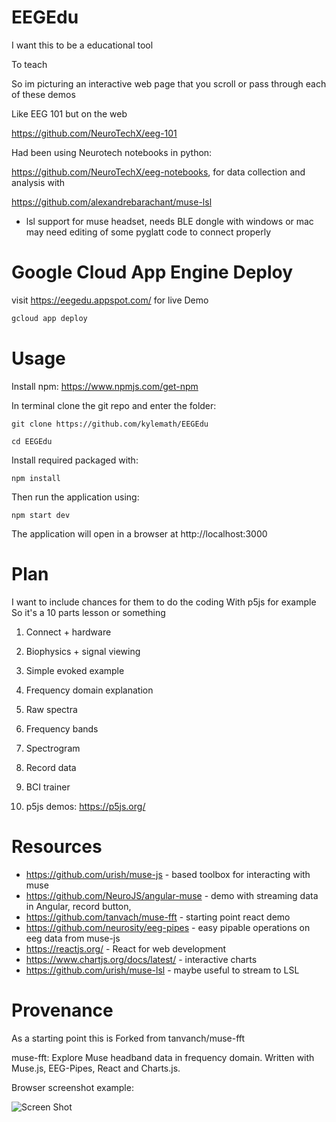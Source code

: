# EEGEdu

I want this to be a educational tool

To teach

So im picturing an interactive web page that you scroll or pass through each of these demos

Like EEG 101 but on the web

https://github.com/NeuroTechX/eeg-101

Had been using Neurotech notebooks in python:

https://github.com/NeuroTechX/eeg-notebooks, for data collection and analysis with

https://github.com/alexandrebarachant/muse-lsl 
- lsl support for muse headset, needs BLE dongle with windows or mac
may need editing of some pyglatt code to connect properly

# Google Cloud App Engine Deploy

visit https://eegedu.appspot.com/ for live Demo

```sh
gcloud app deploy
```

# Usage

Install npm:
https://www.npmjs.com/get-npm

In terminal clone the git repo and enter the folder:

```git clone https://github.com/kylemath/EEGEdu```

```cd EEGEdu```

Install required packaged with:

```npm install```

Then run the application using:

```npm start dev```

The application will open in a browser at http://localhost:3000

# Plan

I want to include chances for them to do the coding
With p5js for example
So it's a 10 parts lesson or something

1. Connect + hardware
2. Biophysics + signal viewing
3. Simple evoked example
4. Frequency domain explanation
5. Raw spectra
6. Frequency bands
7. Spectrogram
8. Record data
9. BCI trainer

10. p5js demos: https://p5js.org/

# Resources

* https://github.com/urish/muse-js - based toolbox for interacting with muse 
* https://github.com/NeuroJS/angular-muse - demo with streaming data in Angular, record button, 
* https://github.com/tanvach/muse-fft  - starting point react demo
* https://github.com/neurosity/eeg-pipes - easy pipable operations on eeg data from muse-js
* https://reactjs.org/  - React for web development
* https://www.chartjs.org/docs/latest/ - interactive charts
* https://github.com/urish/muse-lsl  - maybe useful to stream to LSL

# Provenance

As a starting point this is Forked from tanvanch/muse-fft

muse-fft: Explore Muse headband data in frequency domain. Written with Muse.js, EEG-Pipes, React and Charts.js.

Browser screenshot example:

![Screen Shot](screen.png)


